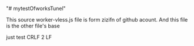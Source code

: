 "# mytestOfworksTunel" 

This source worker-vless.js file is form zizifn of github acount.
And this file is the other file's base

just test CRLF 2 LF
